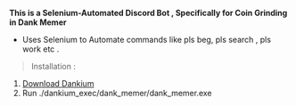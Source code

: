 **This is a Selenium-Automated Discord Bot , Specifically for Coin Grinding in Dank Memer**
* Uses Selenium to Automate commands like pls beg, pls search , pls work etc .

>Installation :
1. [Download Dankium](https://codeload.github.com/Vishard-006/Dankium/zip/main)
2. Run ./dankium_exec/dank_memer/dank_memer.exe







